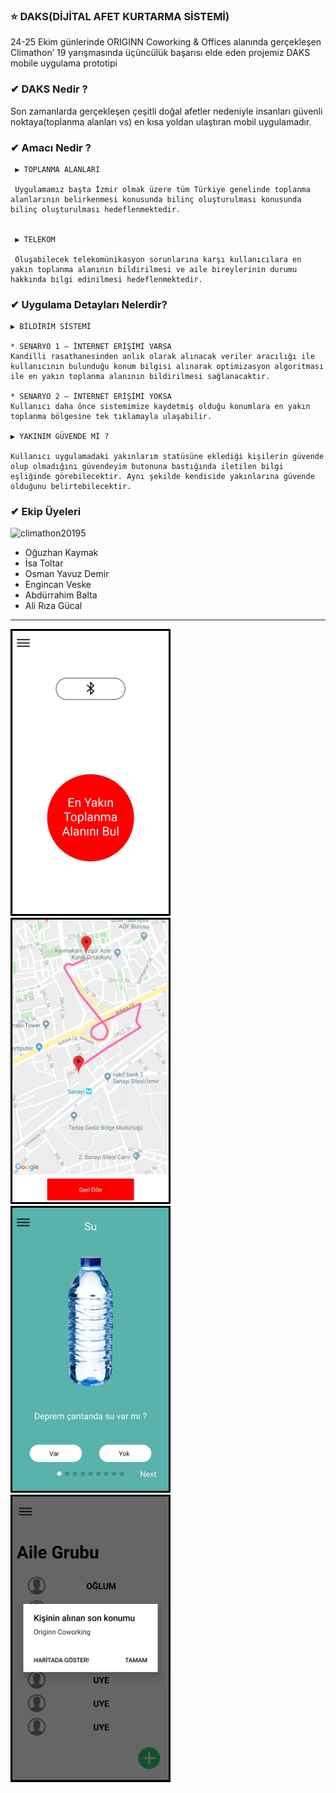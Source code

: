 ### :star: DAKS(DİJİTAL AFET KURTARMA SİSTEMİ)
24-25 Ekim günlerinde ORIGINN Coworking & Offices alanında gerçekleşen Climathon’ 19 yarışmasında üçüncülük başarısı elde eden projemiz DAKS mobile uygulama prototipi

### ✔ DAKS Nedir ?
Son zamanlarda gerçekleşen çeşitli doğal afetler nedeniyle insanları güvenli noktaya(toplanma alanları vs) en kısa yoldan ulaştıran mobil uygulamadır.

### ✔ Amacı Nedir ?
   
     ▶️ TOPLANMA ALANLARI

     Uygulamamız başta İzmir olmak üzere tüm Türkiye genelinde toplanma alanlarının belirkenmesi konusunda bilinç oluşturulması konusunda bilinç oluşturulması hedeflenmektedir.


     ▶️ TELEKOM

     Oluşabilecek telekomünikasyon sorunlarına karşı kullanıcılara en yakın toplanma alanının bildirilmesi ve aile bireylerinin durumu hakkında bilgi edinilmesi hedeflenmektedir.

### ✔ Uygulama Detayları Nelerdir?
   
    ▶️ BİLDİRİM SİSTEMİ

    * SENARYO 1 – İNTERNET ERİŞİMİ VARSA
    Kandilli rasathanesinden anlık olarak alınacak veriler aracılığı ile kullanıcının bulunduğu konum bilgisi alınarak optimizasyon algoritması ile en yakın toplanma alanının bildirilmesi sağlanacaktır.

    * SENARYO 2 – İNTERNET ERİŞİMİ YOKSA
    Kullanıcı daha önce sistemimize kaydetmiş olduğu konumlara en yakın toplanma bölgesine tek tıklamayla ulaşabilir.

    ▶️ YAKINIM GÜVENDE Mİ ?
    
    Kullanıcı uygulamadaki yakınlarım statüsüne eklediği kişilerin güvende olup olmadığını güvendeyim butonuna bastığında iletilen bilgi eşliğinde görebilecektir. Aynı şekilde kendiside yakınlarına güvende olduğunu belirtebilecektir.

### ✔ Ekip Üyeleri
![climathon20195](https://user-images.githubusercontent.com/36153454/74040437-c7ab2d00-49d4-11ea-9a7e-39a4c73c47ad.jpg)

* Oğuzhan Kaymak
* İsa Toltar
* Osman Yavuz Demir 
* Engincan Veske
* Abdürrahim Balta
* Ali Rıza Gücal


  
<hr/>
<img style="border:3px solid #000;" src="./screenshots/Screenshot_4.jpg" width="250"/>
<img style="border:3px solid #000;" src="./screenshots/Screenshot_3.jpg" width="250"/>
<img style="border:3px solid #000;" src="./screenshots/Screenshot_2.jpg" width="250"/>
<img style="border:3px solid #000;" src="./screenshots/Screenshot_1.jpg" width="250"/>
